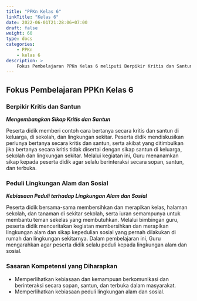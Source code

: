 ```yaml
---
title: "PPKn Kelas 6"
linkTitle: "Kelas 6"
date: 2022-06-01T21:28:06+07:00
draft: false
weight: 60
type: docs
categories:
    - PPKn
    - kelas 6
description: >
    Fokus Pembelajaran PPKn Kelas 6 meliputi Berpikir Kritis dan Santun dengan Mengembangkan Sikap Kritis dan Santun. Peduli Lingkungan Alam dan Sosial dengan cara Peduli terhadap Lingkungan Alam dan Sosial.
---
```

## Fokus Pembelajaran PPKn Kelas 6
### Berpikir Kritis dan Santun
***Mengembangkan Sikap Kritis dan Santun***

Peserta didik memberi contoh cara bertanya secara kritis dan santun di keluarga, di sekolah, dan lingkungan sekitar. Peserta didik mendiskusikan perlunya bertanya secara kritis dan santun, serta akibat yang ditimbulkan jika bertanya secara kritis tidak disertai dengan sikap santun di keluarga, sekolah dan lingkungan sekitar. Melalui kegiatan ini, Guru menanamkan sikap kepada peserta didik agar selalu berinteraksi secara sopan, santun, dan terbuka.

### Peduli Lingkungan Alam dan Sosial
***Kebiasaan Peduli terhadap Lingkungan Alam dan Sosial***

Peserta didik bersama-sama membersihkan dan merapikan kelas, halaman sekolah, dan tanaman di sekitar sekolah, serta iuran semampunya untuk membantu teman sekelas yang membutuhkan. Melalui bimbingan guru, peserta didik menceritakan kegiatan membersihkan dan merapikan lingkungan alam dan sikap kepedulian sosial yang pernah dilakukan di rumah dan lingkungan sekitarnya. Dalam pembelajaran ini, Guru mengarahkan agar peserta didik selalu peduli kepada lingkungan alam dan sosial.

### Sasaran Kompetensi yang Diharapkan
- Memperlihatkan kebiasaan dan kemampuan berkomunikasi dan berinteraksi secara sopan, santun, dan terbuka dalam masyarakat.
- Memperlihatkan kebiasaan peduli lingkungan alam dan sosial.
